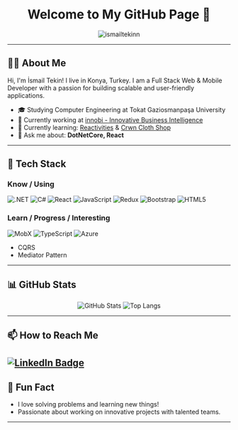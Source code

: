<h1 align="center">Welcome to My GitHub Page 👋</h1>
<p align="center">
  <img src="https://komarev.com/ghpvc/?username=ismailtekinn&label=Profile%20Views&color=0e75b6&style=flat" alt="ismailtekinn" />
</p>

---

## 👨‍💻 About Me 
Hi, I'm İsmail Tekin! I live in Konya, Turkey. I am a Full Stack Web & Mobile Developer with a passion for building scalable and user-friendly applications.

- 🎓 Studying Computer Engineering at Tokat Gaziosmanpaşa University
- 💼 Currently working at [innobi - Innovative Business Intelligence](http://www.innobi.tech/)
- 🌱 Currently learning: [Reactivities](https://github.com/ismailtekinn/Reactivities) & [Crwn Cloth Shop](https://github.com/ismailtekinn/crwn-clothing)
- 💬 Ask me about: **DotNetCore, React**

---

## 🔧 Tech Stack
### Know / Using
![.NET](https://img.shields.io/badge/.NET-512BD4?style=for-the-badge&logo=dotnet&logoColor=white)
![C#](https://img.shields.io/badge/C%23-239120?style=for-the-badge&logo=csharp&logoColor=white)
![React](https://img.shields.io/badge/React-61DAFB?style=for-the-badge&logo=react&logoColor=black)
![JavaScript](https://img.shields.io/badge/JavaScript-F7DF1E?style=for-the-badge&logo=javascript&logoColor=black)
![Redux](https://img.shields.io/badge/Redux-764ABC?style=for-the-badge&logo=redux&logoColor=white)
![Bootstrap](https://img.shields.io/badge/Bootstrap-7952B3?style=for-the-badge&logo=bootstrap&logoColor=white)
![HTML5](https://img.shields.io/badge/HTML5-E34F26?style=for-the-badge&logo=html5&logoColor=white)

### Learn / Progress / Interesting
![MobX](https://img.shields.io/badge/MobX-FF9955?style=for-the-badge&logo=mobx&logoColor=white)
![TypeScript](https://img.shields.io/badge/TypeScript-007ACC?style=for-the-badge&logo=typescript&logoColor=white)
![Azure](https://img.shields.io/badge/Azure-0089D6?style=for-the-badge&logo=microsoft-azure&logoColor=white)

- CQRS
- Mediator Pattern

---

## 📊 GitHub Stats 
<p align="center">
  <img src="https://github-readme-stats.vercel.app/api?username=ismailtekinn&show_icons=true&theme=radical" alt="GitHub Stats" />
  <img src="https://github-readme-stats.vercel.app/api/top-langs/?username=ismailtekinn&layout=compact&theme=radical" alt="Top Langs" />
</p>

---

## 📫 How to Reach Me 
[![LinkedIn Badge](https://img.shields.io/badge/LinkedIn-0077B5?style=for-the-badge&logo=linkedin&logoColor=white)](https://www.linkedin.com/in/ismail-tekin-38b40b1a5/)
---

## 🌟 Fun Fact
- I love solving problems and learning new things!
- Passionate about working on innovative projects with talented teams.

---

<!--
**ismailtekinn/ismailtekinn** is a ✨ _special_ ✨ repository because its `README.md` (this file) appears on your GitHub profile.
-->
